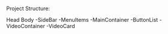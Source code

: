 Project Structure:

Head
Body
 -SideBar
    -MenuItems
 -MainContainer
    -ButtonList
    -VideoContainer
        -VideoCard

